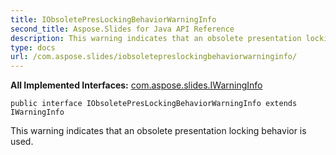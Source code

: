 ```yaml
---
title: IObsoletePresLockingBehaviorWarningInfo
second_title: Aspose.Slides for Java API Reference
description: This warning indicates that an obsolete presentation locking behavior is used.
type: docs
url: /com.aspose.slides/iobsoletepreslockingbehaviorwarninginfo/
---
```

**All Implemented Interfaces:**
[com.aspose.slides.IWarningInfo](../../com.aspose.slides/iwarninginfo)
```
public interface IObsoletePresLockingBehaviorWarningInfo extends IWarningInfo
```

This warning indicates that an obsolete presentation locking behavior is used.
